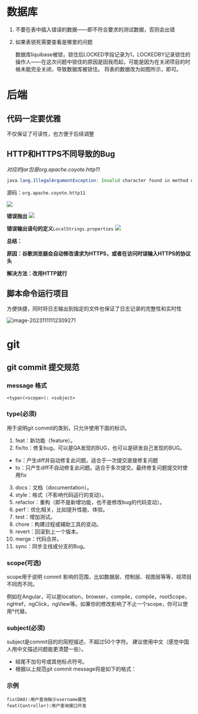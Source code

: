 # 数据库

1.  不要在表中插入错误的数据——即不符合要求的测试数据，否则会出错

2.  如果表锁死需要查看是哪里的问题

    数据库liquibase被锁，锁住后LOCKED字段记录为1，LOCKEDBY记录锁住的操作人——在这次问题中锁住的原因是因我而起，可能是因为在关闭项目的时候未能完全关闭，导致数据库被锁住。
    将表的数据改为如图所示，即可。

# 后端

## 代码一定要优雅

不仅保证了可读性，也方便于后续调整

## HTTP和HTTPS不同导致的Bug

*对应的jar包是org.apache.coyote.http11*

```java
java.lang.IllegalArgumentException: Invalid character found in method name [0x030x000x00/*0xe00x000x000x000x000x00Cookie: ]. HTTP method names must be tokens
```

源码：```org.apache.coyote.http11```

![](项目经验总结/assets/Pasted%20image%2020240114164209.png)

**错误抛出**
![](项目经验总结/assets/Pasted%20image%2020240114164227.png)

**错误输出语句的定义**```LocalStrings.properties```
![](项目经验总结/assets/Pasted%20image%2020240114164247.png)

**总结：**

**原因：谷歌浏览器会自动修改请求为HTTPS，或者在访问时误输入HTTPS的协议头**

**解决方法：改用HTTP就行**

## 脚本命令运行项目

方便快捷，同时将日志输出到指定的文件也保证了日志记录的完整性和实时性

![image-20231111112309271](项目经验总结/assets/image-20231111112309271.png)


# git
## git commit 提交规范
### message 格式
```
<type>(<scope>): <subject>
```
### type(必须)
用于说明git commit的类别，只允许使用下面的标识。
1. feat：新功能（feature）。
2. fix/to：修复bug，可以是QA发现的BUG，也可以是研发自己发现的BUG。
- fix：产生diff并自动修复此问题。适合于一次提交直接修复问题
- to：只产生diff不自动修复此问题。适合于多次提交。最终修复问题提交时使用fix
3. docs：文档（documentation）。
4. style：格式（不影响代码运行的变动）。
5. refactor：重构（即不是新增功能，也不是修改bug的代码变动）。
6. perf：优化相关，比如提升性能、体验。
7. test：增加测试。
8. chore：构建过程或辅助工具的变动。
9. revert：回滚到上一个版本。
10. merge：代码合并。
11. sync：同步主线或分支的Bug。
### scope(可选)

scope用于说明 commit 影响的范围，比如数据层、控制层、视图层等等，视项目不同而不同。

例如在Angular，可以是location，browser，compile，compile，rootScope， ngHref，ngClick，ngView等。如果你的修改影响了不止一个scope，你可以使用\*代替。

### subject(必须)
subject是commit目的的简短描述，不超过50个字符。
建议使用中文（感觉中国人用中文描述问题能更清楚一些）。
- 结尾不加句号或其他标点符号。
- 根据以上规范git commit message将是如下的格式：
### 示例
```text
fix(DAO):用户查询缺少username属性 
feat(Controller):用户查询接口开发
```


